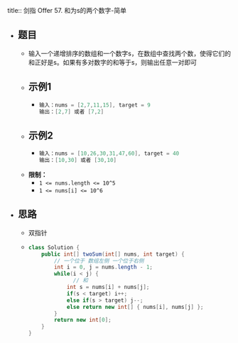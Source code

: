 title:: 剑指 Offer 57. 和为s的两个数字-简单

- ## 题目
	- 输入一个递增排序的数组和一个数字s，在数组中查找两个数，使得它们的和正好是s。如果有多对数字的和等于s，则输出任意一对即可
	- ## 示例1
		- ```java
		  输入：nums = [2,7,11,15], target = 9
		  输出：[2,7] 或者 [7,2]
		  ```
	- ## 示例2
		- ```java
		  输入：nums = [10,26,30,31,47,60], target = 40
		  输出：[10,30] 或者 [30,10]
		  ```
	- **限制：**
		- `1 <= nums.length <= 10^5`
		- `1 <= nums[i] <= 10^6`
- ## 思路
	- 双指针
	- ```java
	  class Solution {
	      public int[] twoSum(int[] nums, int target) {
	          // 一个位于 数组左侧 一个位于右侧
	          int i = 0, j = nums.length - 1;
	          while(i < j) {
	            	// 和
	              int s = nums[i] + nums[j];
	              if(s < target) i++;
	              else if(s > target) j--;
	              else return new int[] { nums[i], nums[j] };
	          }
	          return new int[0];
	      }
	  }
	  ```